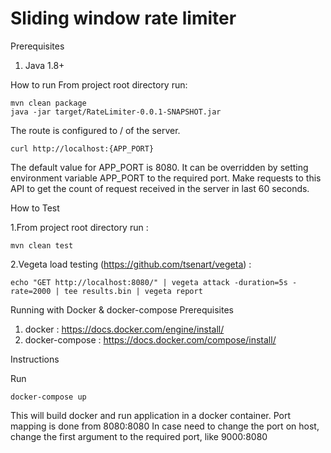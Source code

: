 # Sliding window rate limiter

Prerequisites
1. Java 1.8+

How to run
From project root directory run:

    mvn clean package
    java -jar target/RateLimiter-0.0.1-SNAPSHOT.jar

The route is configured to / of the server.

    curl http://localhost:{APP_PORT}

The default value for APP_PORT is 8080. It can be overridden by setting environment variable APP_PORT to the required port. Make requests to this API to get the count of request received in the server in last 60 seconds.

How to Test

1.From project root directory run : 

    mvn clean test
    
2.Vegeta load testing (https://github.com/tsenart/vegeta) : 

    echo "GET http://localhost:8080/" | vegeta attack -duration=5s -rate=2000 | tee results.bin | vegeta report

Running with Docker & docker-compose
Prerequisites
1. docker : https://docs.docker.com/engine/install/ 
2. docker-compose : https://docs.docker.com/compose/install/ 

Instructions

Run

    docker-compose up

This will build docker and run application in a docker container. Port mapping is done from 8080:8080 In case need to change the port on host, change the first argument to the required port, like 9000:8080
